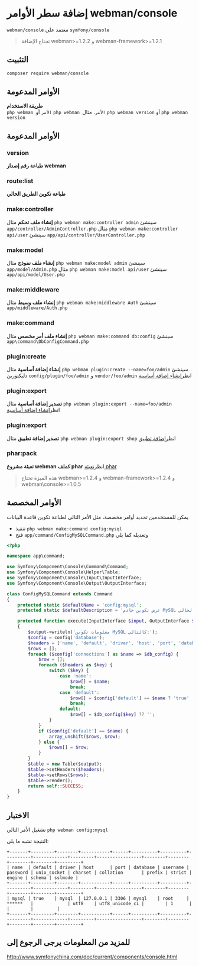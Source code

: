 # إضافة سطر الأوامر webman/console

`webman/console` معتمد على `symfony/console`

> تحتاج الإضافة webman>=1.2.2 و webman-framework>=1.2.1

## التثبيت
 
```sh
composer require webman/console
```

## الأوامر المدعومة
**طريقة الاستخدام**  
`php webman الأمر` أو `php webman الأمر`.
مثال `php webman version` أو `php webman version`

## الأوامر المدعومة
### version
**طباعة رقم إصدار webman**

### route:list
**طباعة تكوين الطريق الحالي**

### make:controller
**إنشاء ملف تحكم**
مثال `php webman make:controller admin` سينشئ `app/controller/AdminController.php`
مثال `php webman make:controller api/user` سينشئ `app/api/controller/UserController.php`

### make:model
**إنشاء ملف نموذج**
مثال `php webman make:model admin` سينشئ `app/model/Admin.php`
مثال `php webman make:model api/user` سينشئ `app/api/model/User.php`

### make:middleware
**إنشاء ملف وسيط**
مثال `php webman make:middleware Auth` سينشئ `app/middleware/Auth.php`

### make:command
**إنشاء ملف أمر مخصص**
مثال `php webman make:command db:config` سينشئ `app\command\DbConfigCommand.php`

### plugin:create
**إنشاء إضافة أساسية**
مثال `php webman plugin:create --name=foo/admin` سينشئ دليكتورين `config/plugin/foo/admin` و `vendor/foo/admin`
انظر[إنشاء إضافة أساسية](/doc/webman/plugin/create.html)

### plugin:export
**تصدير إضافة أساسية**
مثال `php webman plugin:export --name=foo/admin` 
انظر[إنشاء إضافة أساسية](/doc/webman/plugin/create.html)

### plugin:export
**تصدير إضافة تطبيق**
مثال `php webman plugin:export shop`
انظر[إضافة تطبيق](/doc/webman/plugin/app.html)

### phar:pack
**تعبئة مشروع webman كملف phar**
انظر[تعبئة phar](/doc/webman/others/phar.html)
> هذه الميزة تحتاج webman>=1.2.4 و webman-framework>=1.2.4 و webman\console>=1.0.5

## الأوامر المخصصة
يمكن للمستخدمين تحديد أوامر مخصصة، مثل الأمر التالي لطباعة تكوين قاعدة البيانات

* تنفيذ `php webman make:command config:mysql`
* فتح `app/command/ConfigMySQLCommand.php` وتعديله كما يلي

```php
<?php

namespace app\command;

use Symfony\Component\Console\Command\Command;
use Symfony\Component\Console\Helper\Table;
use Symfony\Component\Console\Input\InputInterface;
use Symfony\Component\Console\Output\OutputInterface;

class ConfigMySQLCommand extends Command
{
    protected static $defaultName = 'config:mysql';
    protected static $defaultDescription = 'عرض تكوين خادم MySQL الحالي';

    protected function execute(InputInterface $input, OutputInterface $output)
    {
        $output->writeln('معلومات تكوين MySQL كالتالي:');
        $config = config('database');
        $headers = ['name', 'default', 'driver', 'host', 'port', 'database', 'username', 'password', 'unix_socket', 'charset', 'collation', 'prefix', 'strict', 'engine', 'schema', 'sslmode'];
        $rows = [];
        foreach ($config['connections'] as $name => $db_config) {
            $row = [];
            foreach ($headers as $key) {
                switch ($key) {
                    case 'name':
                        $row[] = $name;
                        break;
                    case 'default':
                        $row[] = $config['default'] == $name ? 'true' : 'false';
                        break;
                    default:
                        $row[] = $db_config[$key] ?? '';
                }
            }
            if ($config['default'] == $name) {
                array_unshift($rows, $row);
            } else {
                $rows[] = $row;
            }
        }
        $table = new Table($output);
        $table->setHeaders($headers);
        $table->setRows($rows);
        $table->render();
        return self::SUCCESS;
    }
}
```
  
## الاختبار

تشغيل الأمر التالي `php webman config:mysql`

النتيجة تشبه ما يلي:
```
+-------+---------+--------+-----------+------+----------+----------+----------+-------------+---------+-----------------+--------+--------+--------+--------+---------+
| name  | default | driver | host      | port | database | username | password | unix_socket | charset | collation       | prefix | strict | engine | schema | sslmode |
+-------+---------+--------+-----------+------+----------+----------+----------+-------------+---------+-----------------+--------+--------+--------+--------+---------+
| mysql | true    | mysql  | 127.0.0.1 | 3306 | mysql    | root     | ******   |             | utf8    | utf8_unicode_ci |        | 1      |        |        |         |
+-------+---------+--------+-----------+------+----------+----------+----------+-------------+---------+-----------------+--------+--------+--------+--------+---------+
```

## للمزيد من المعلومات يرجى الرجوع إلى
http://www.symfonychina.com/doc/current/components/console.html
